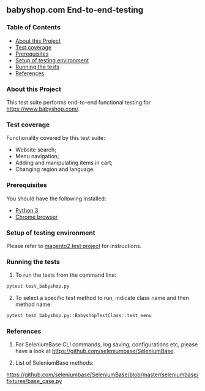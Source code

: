 ## **babyshop.com End-to-end-testing**

### **Table of Contents**

* [About this Project](#about-this-project)
* [Test coverage](#test-coverage)
* [Prerequisites](#prerequisites)
* [Setup of testing environment](#setup-of-testing-environment)
* [Running the tests](#running-the-tests)
* [References](#references)

### **About this Project**

This test suite performs end-to-end functional testing for https://www.babyshop.com/.

### **Test coverage**

Functionality covered by this test suite:

* Website search;
* Menu navigation;
* Adding and manipulating items in cart;
* Changing region and language.

### **Prerequisites**

You should have the following installed:

* [Python 3](https://www.python.org/downloads/)
* [Chrome browser](https://www.google.com/chrome/)

### **Setup of testing environment**   

Please refer to [magento2.test project](https://github.com/kate-tel/magento2.test#setup-of-testing-environment) for instructions.

### **Running the tests**

1. To run the tests from the command line:

```bash
pytest test_babyshop.py
```

2. To select a specific test method to run, indicate class name and then method name:

```bash
pytest test_babyshop.py::BabyshopTestClass::test_menu
```
### **References**

1. For SeleniumBase CLI commands, log saving, configurations etc, please have a look at https://github.com/seleniumbase/SeleniumBase.

2. List of SeleniumBase methods:

https://github.com/seleniumbase/SeleniumBase/blob/master/seleniumbase/fixtures/base_case.py